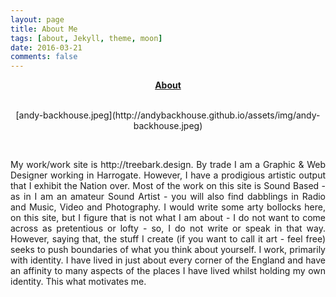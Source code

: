 ```yaml
---
layout: page
title: About Me
tags: [about, Jekyll, theme, moon]
date: 2016-03-21
comments: false
---
```

    
<center><a href="http://facebook.com/awbackhouse"><b>About</b></a></center>
</br>
<p style="text-align: center;">[andy-backhouse.jpeg](http://andybackhouse.github.io/assets/img/andy-backhouse.jpeg)</p>
</br>
<p style="text-align: justify;">My work/work site is http://treebark.design. By trade I am a Graphic &amp; Web Designer working in Harrogate. However, I have a prodigious artistic output that I exhibit the Nation over. Most of the work on this site is Sound Based - as in I am an amateur Sound Artist - you will also find dabblings in Radio and Music, Video and Photography. I would write some arty bollocks here, on this site, but I figure that is not what I am about - I do not want to come across as pretentious or lofty - so, I do not write or speak in that way. However, saying that, the stuff I create (if you want to call it art - feel free) seeks to push boundaries of what you think about yourself. I work, primarily with identity. I have lived in just about every corner of the England and have an affinity to many aspects of the places I have lived whilst holding my own identity. This what motivates me.</p>


